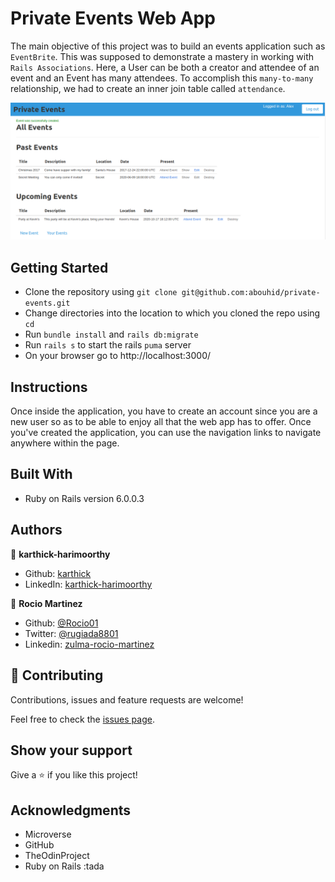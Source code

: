 # Private Events Web App

The main objective of this project was to build an events application such as `EventBrite`. This was supposed to demonstrate a mastery in working with `Rails Associations`. Here, a User can be both a creator and attendee of an event and an Event has many attendees. To accomplish this `many-to-many` relationship, we had to create an inner join table called `attendance`.

![screenshot](./Index.png)


## Getting Started
- Clone the repository using `git clone git@github.com:abouhid/private-events.git`
- Change directories into the location to which you cloned the repo using `cd`
- Run `bundle install` and `rails db:migrate`
- Run `rails s` to start the rails `puma` server
- On your browser go to http://localhost:3000/

## Instructions
Once inside the application, you have to create an account since you are a new user so as to be able to enjoy all that the web app has to offer. Once you've created the application, you can use the navigation links to navigate anywhere within the page.

## Built With
- Ruby on Rails version 6.0.0.3

## Authors

👤 **karthick-harimoorthy**

- Github: [karthick](https://github.com/karthykarthick)
- LinkedIn: [karthick-harimoorthy](https://www.linkedin.com/in/karthick-harimoorthy/)


👤 **Rocio Martinez**

- Github: [@Rocio01](https://github.com/Rocio01)
- Twitter: [@rugiada8801](https://twitter.com/rugiada8801)
- Linkedin: [zulma-rocio-martinez](https://www.linkedin.com/in/zulma-rocio-martinez)


## 🤝 Contributing

Contributions, issues and feature requests are welcome!

Feel free to check the [issues page]().

## Show your support

Give a ⭐️ if you like this project!

## Acknowledgments

- Microverse
- GitHub
- TheOdinProject
- Ruby on Rails :tada
